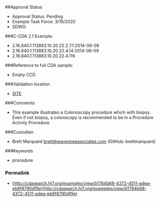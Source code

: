 ##Approval Status 

* Approval Status: Pending
* Example Task Force: 3/19/2020
* SDWG: 

###C-CDA 2.1 Example:

* 2.16.840.1.113883.10.20.22.2.7.1:2014-06-09
* 2.16.840.1.113883.10.20.22.4.14:2014-06-09
* 2.16.840.1.113883.10.20.22.4.119

###Reference to full CDA sample:
* Empty CCD


###Validation location

* [SITE](https://sitenv.org/sandbox-ccda/ccda-validator)


###Comments

* This example illustrates a Colonoscopy procedure which with biopsy. Even if not biopsy, a colonscopy is recommended to be in a Procedure Activity Procedure.

###Custodian

* Brett Marquard brett@waveoneassociates.com (GitHub: brettmarquard)

###Keywords

* procedure




### Permalink 

* [http://cdasearch.hl7.org/examples/view/b1784b68-4372-4511-adea-eb6f8790df9e](http://cdasearch.hl7.org/examples/view/b1784b68-4372-4511-adea-eb6f8790df9e)
